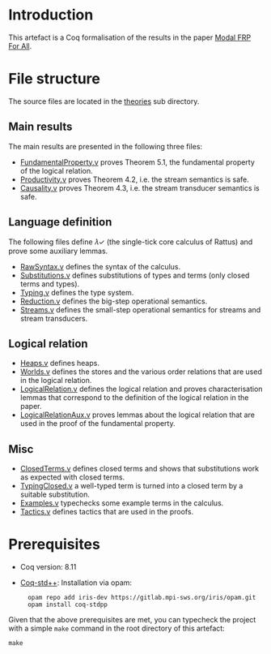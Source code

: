 # Introduction

This artefact is a Coq formalisation of the results in the paper
[Modal FRP For All](docs/paper.pdf).

# File structure

The source files are located in the [theories](theories) sub directory.

## Main results

The main results are presented in the following three files:

- [FundamentalProperty.v](theories/FundamentalProperty.v) proves
  Theorem 5.1, the fundamental property of the logical relation.
- [Productivity.v](theories/Productivity.v) proves Theorem 4.2, i.e.
  the stream semantics is safe.
- [Causality.v](theories/Causality.v) proves Theorem 4.3, i.e. the
  stream transducer semantics is safe.

## Language definition

The following files define 𝜆✓ (the single-tick core calculus of
Rattus) and prove some auxiliary lemmas.

- [RawSyntax.v](theories/RawSyntax.v) defines the syntax of the
  calculus.
- [Substitutions.v](theories/Substitutions.v) defines substitutions of
  types and terms (only closed terms and types).
- [Typing.v](theories/Typing.v) defines the type system.
- [Reduction.v](theories/Reduction.v) defines the big-step operational
  semantics.
- [Streams.v](theories/Streams.v) defines the small-step operational
  semantics for streams and stream transducers.

## Logical relation

- [Heaps.v](theories/Heaps.v) defines heaps.
- [Worlds.v](theories/Worlds.v) defines the stores and the various
  order relations that are used in the logical relation.
- [LogicalRelation.v](theories/LogicalRelation.v) defines the logical
  relation and proves characterisation lemmas that correspond to the
  definition of the logical relation in the paper.
- [LogicalRelationAux.v](theories/LogicalRelationAux.v) proves lemmas
  about the logical relation that are used in the proof of the
  fundamental property.

## Misc

- [ClosedTerms.v](theories/ClosedTerms.v) defines closed terms and
  shows that substitutions work as expected with closed terms.
- [TypingClosed.v](theories/TypingClosed.v) a well-typed term is
  turned into a closed term by a suitable substitution.
- [Examples.v](theories/Examples.v) typechecks some example terms in
  the calculus.
- [Tactics.v](theories/Tactics.v) defines tactics that are used in the
  proofs.
  
# Prerequisites

- Coq version: 8.11

- [Coq-std++](https://gitlab.mpi-sws.org/iris/stdpp): Installation via opam:

		opam repo add iris-dev https://gitlab.mpi-sws.org/iris/opam.git
		opam install coq-stdpp
		
Given that the above prerequisites are met, you can typecheck the
project with a simple `make` command in the root directory of this
artefact:

	make
